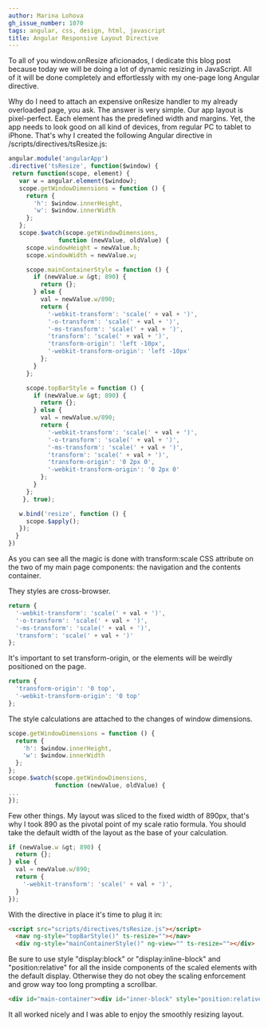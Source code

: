 ```yaml
---
author: Marina Lohova
gh_issue_number: 1070
tags: angular, css, design, html, javascript
title: Angular Responsive Layout Directive
---
```




To all of you window.onResize aficionados, I dedicate this blog post because today we will be doing a lot of dynamic resizing in JavaScript. All of it will be done completely and effortlessly with my one-page long Angular directive.

Why do I need to attach an expensive onResize handler to my already overloaded page, you ask. The answer is very simple. Our app layout is pixel-perfect. Each element has the predefined width and margins. Yet, the app needs to look good on all kind of devices, from regular PC to tablet to iPhone. That's why I created the following Angular directive in /scripts/directives/tsResize.js:

```javascript
angular.module('angularApp')
.directive('tsResize', function($window) {
 return function(scope, element) {
   var w = angular.element($window);
   scope.getWindowDimensions = function () {
     return {
       'h': $window.innerHeight,
       'w': $window.innerWidth
     };
   };
   scope.$watch(scope.getWindowDimensions,
              function (newValue, oldValue) {
     scope.windowHeight = newValue.h;
     scope.windowWidth = newValue.w;

     scope.mainContainerStyle = function () {
       if (newValue.w &gt; 890) {
         return {};
       } else {
         val = newValue.w/890;
         return {
           '-webkit-transform': 'scale(' + val + ')',
           '-o-transform': 'scale(' + val + ')',
           '-ms-transform': 'scale(' + val + ')',
           'transform': 'scale(' + val + ')',
           'transform-origin': 'left -10px',
           '-webkit-transform-origin': 'left -10px'
         };
       }
     };

     scope.topBarStyle = function () {
       if (newValue.w &gt; 890) {
         return {};
       } else {
         val = newValue.w/890;
         return {
           '-webkit-transform': 'scale(' + val + ')',
           '-o-transform': 'scale(' + val + ')',
           '-ms-transform': 'scale(' + val + ')',
           'transform': 'scale(' + val + ')',
           'transform-origin': '0 2px 0',
           '-webkit-transform-origin': '0 2px 0'
         };
       }
     };
    }, true);

   w.bind('resize', function () {
     scope.$apply();
   });
  }
})
```

As you can see all the magic is done with transform:scale CSS attribute on the two of my main page components: the navigation and the contents container.

They styles are cross-browser.

```javascript
return {
  '-webkit-transform': 'scale(' + val + ')',
  '-o-transform': 'scale(' + val + ')',
  '-ms-transform': 'scale(' + val + ')',
  'transform': 'scale(' + val + ')'
};
```

It's important to set transform-origin, or the elements will be weirdly positioned on the page.

```javascript
return {
  'transform-origin': '0 top',
  '-webkit-transform-origin': '0 top'
};
```

The style calculations are attached to the changes of window dimensions.

```javascript
scope.getWindowDimensions = function () {
  return {
    'h': $window.innerHeight,
    'w': $window.innerWidth
  };
};
scope.$watch(scope.getWindowDimensions,
             function (newValue, oldValue) {
...
});
```

Few other things. My layout was sliced to the fixed width of 890px, that's why I took 890 as the pivotal point of my scale ratio formula. You should take the default width of the layout as the base of your calculation.

```javascript
if (newValue.w &gt; 890) {
  return {};
} else {
  val = newValue.w/890;
  return {
    '-webkit-transform': 'scale(' + val + ')',
  }
});

```

With the directive in place it's time to plug it in:

```html
<script src="scripts/directives/tsResize.js"></script>
  <nav ng-style="topBarStyle()" ts-resize=""></nav>
  <div ng-style="mainContainerStyle()" ng-view="" ts-resize=""></div>
```

Be sure to use style "display:block" or "display:inline-block" and "position:relative" for all the inside components of the scaled elements with the default display. Otherwise they do not obey the scaling enforcement and grow way too long prompting a scrollbar.

```html
<div id="main-container"><div id="inner-block" style="position:relative; display:inline-block"></div></div>
```

It all worked nicely and I was able to enjoy the smoothly resizing layout.


